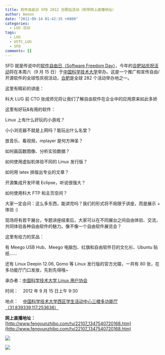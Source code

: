 ```yaml
---
title: 软件自由日 SFD 2012 合肥站活动（附带网上直播地址）
author: Aenon
date: "2012-09-14 01:42:35 +0800"
categories:
  - LUG 活动
tags:
  - LUG
  - USTC_LUG
  - SFD
comments: []
---
```


SFD 就是传说中的[软件自由日（Software Freedom Day）](http://softwarefreedomday.org/)，今年的[合肥站庆祝活动](http://wiki.softwarefreedomday.org/2012/China/Hefei)将在本周六（9 月 15 日）于[中国科学技术大学](http://www.ustc.edu.cn/)举办。这是一个推广和宣传自由/开源软件的全球性庆祝活动，[合肥](http://wiki.softwarefreedomday.org/2012/China/Hefei)是全球 282 个活动举办地之一。

这里有精彩的讲座：

科大 LUG 前 CTO 张成师兄将让我们了解自由软件在企业中的应用原来如此多娇

这里有好玩&amp;有用的软件：

Linux 上有什么好玩的小游戏？

小小浏览器不就是上网吗？能玩出什么名堂？

放音乐、看视频，mplayer 是何方神圣？

如何画函数图像、分析实验数据？

如何使用虚拟机体验不同的 Linux 发行版？

如何用 latex 排版出专业的文章？

开源集成开发环境 Eclipse，听说很强大？

如何使用科大 FTP 和主页空间？

大家一定会问：这么多东西，能讲完吗？我们的形式将不局限于讲座，而是展示 + 体验 :)

现场将有若干展台，专题讲座结束后，大家可以在不同展台之间自由体验、交流，共同体验各种自由软件的魅力。像不像一个自由软件展览会？

这里有给力的奖品：

有 Meego USB Hub、Meego 电脑包、红旗和自由软件日的文化衫、Ubuntu 贴纸……

还有 Linux Deepin 12.06, Qomo 等 Linux 发行版的官方光碟，一共有 80 张，在多功能厅门口发放，先到先得哦~

承办者：[中国科学技术大学 Linux 用户协会](/)

时间：    2012 年 9 月 15 日上午 9:30

地点：    [中国科学技术大学西区学生活动中心三楼多功能厅（31.839339,117.253636）](https://maps.google.com/maps?q=31.839426,+117.253668)

**网上直播地址：**[http://www.fengyunzhibo.com/tv/22107_1347540720168.htm](http://www.fengyunzhibo.com/tv/22107_1347540720168.htm)

![](http://home.ustc.edu.cn/~sunxilin/sfd/12SFD-01.jpg)

![](http://home.ustc.edu.cn/~sunxilin/sfd/12SFD-03.jpg)
